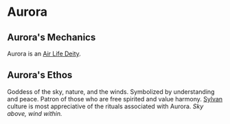 # Aurora

## Aurora's Mechanics

Aurora is an [Air Life Deity](../../Deity%20Mechanics/Air%20Life%20Deity.md).

## Aurora's Ethos

Goddess of the sky, nature, and the winds. Symbolized by understanding and peace. Patron of those who are free spirited and value harmony. [Sylvan](../../../../Player%20Characters/Ancenstries/The%20People%20of%20Mithrinia/Elf.md#Forest%20Elf%20(Sylvan)) culture is most appreciative of the rituals associated with Aurora. *Sky above, wind within.*
